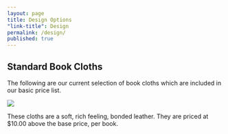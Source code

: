 ```yaml
---
layout: page
title: Design Options
"link-title": Design
permalink: /design/
published: true
---
```


## Standard Book Cloths
The following are our current selection of book cloths which are included in our basic price list.

![](/http://placehold.it/350x150)

These cloths are a soft, rich feeling, bonded leather. They are priced at $10.00 above the base price, per book.

